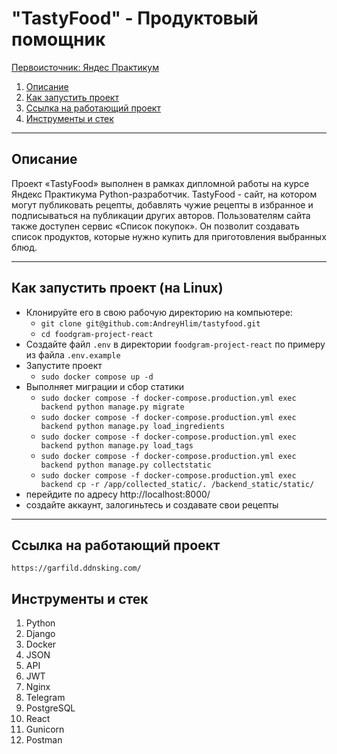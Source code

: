 # "TastyFood" - Продуктовый помощник
[Первоисточник: Яндес Практикум](https://github.com/yandex-praktikum/foodgram-project-react)
1. [Описание](#description)
2. [Как запустить проект](#start)
3. [Ссылка на работающий проект](#website)
4. [Инструменты и стек](#instruments)
___
<a id="description"></a>
## Описание
Проект «TastyFood» выполнен в рамках дипломной работы на курсе Яндекс Практикума Python-разработчик.
TastyFood - сайт, на котором могут публиковать рецепты, добавлять чужие рецепты в избранное и подписываться на публикации других авторов. Пользователям сайта также доступен сервис «Список покупок». Он позволит создавать список продуктов, которые нужно купить для приготовления выбранных блюд.
___
<a id="start"></a>
## Как запустить проект (на Linux)
* Клонируйте его в свою рабочую директорию на компьютере:
    * ```git clone git@github.com:AndreyHlim/tastyfood.git```
    * ```cd foodgram-project-react```
* Создайте файл ```.env``` в директории ```foodgram-project-react``` по примеру из файла ```.env.example```
* Запустите проект
    * ```sudo docker compose up -d```
* Выполняет миграции и сбор статики
    * ```sudo docker compose -f docker-compose.production.yml exec backend python manage.py migrate```
    * ```sudo docker compose -f docker-compose.production.yml exec backend python manage.py load_ingredients```
    * ```sudo docker compose -f docker-compose.production.yml exec backend python manage.py load_tags```
    * ```sudo docker compose -f docker-compose.production.yml exec backend python manage.py collectstatic```
    * ```sudo docker compose -f docker-compose.production.yml exec backend cp -r /app/collected_static/. /backend_static/static/```
* перейдите по адресу http://localhost:8000/
* создайте аккаунт, залогиньтесь и создавате свои рецепты
___

<a id="website"></a>
## Ссылка на работающий проект 
    https://garfild.ddnsking.com/

<a id='instruments'></a>
## Инструменты и стек
1. Python
2. Django
3. Docker
4. JSON
6. API
7. JWT
8. Nginx
9. Telegram
10. PostgreSQL
11. React
12. Gunicorn
13. Postman

